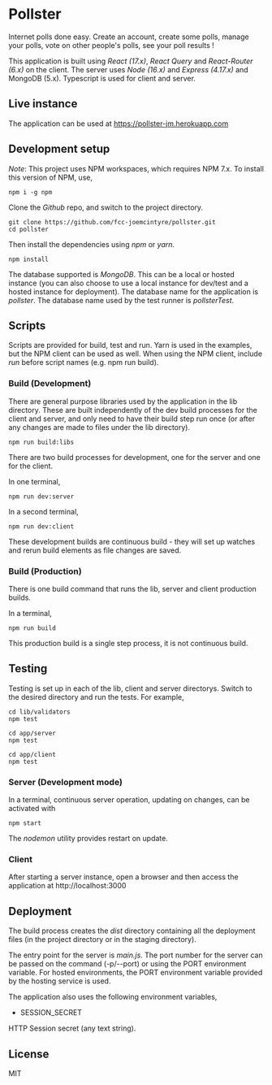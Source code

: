 # Pollster

Internet polls done easy. Create an account, create some polls, manage your polls,
vote on other people's polls, see your poll results !

This application is built using *React (17.x)*, *React Query* and
*React-Router (6.x)* on the client. The server uses *Node (16.x)* and
*Express (4.17.x)* and MongoDB (5.x). Typescript is used for client
and server.

## Live instance

The application can be used at https://pollster-jm.herokuapp.com

## Development setup

*Note*: This project uses NPM workspaces, which requires NPM 7.x. To install
this version of NPM, use,

```
npm i -g npm
```

Clone the *Github* repo, and switch to the project directory.

```
git clone https://github.com/fcc-joemcintyre/pollster.git
cd pollster
```

Then install the dependencies using *npm* or *yarn*.

```
npm install
```

The database supported is *MongoDB*. This can be a local or hosted instance (you
can also choose to use a local instance for dev/test and a hosted instance for
deployment). The database name for the application is *pollster*. The database
name used by the test runner is *pollsterTest*.

## Scripts

Scripts are provided for build, test and run. Yarn is used in the examples,
but the NPM client can be used as well. When using the NPM client, include
*run* before script names (e.g. npm run build).

### Build (Development)

There are general purpose libraries used by the application in the lib
directory. These are built independently of the dev build processes for the
client and server, and only need to have their build step run once (or after
any changes are made to files under the lib directory).

```
npm run build:libs
```

There are two build processes for development, one for the server and one for
the client.

In one terminal,

```
npm run dev:server
```

In a second terminal,

```
npm run dev:client
```

These development builds are continuous build - they will set up watches
and rerun build elements as file changes are saved.

### Build (Production)

There is one build command that runs the lib, server and client production
builds.

In a terminal,

```
npm run build
```

This production build is a single step process, it is not continuous build.

## Testing

Testing is set up in each of the lib, client and server directorys. Switch to the
desired directory and run the tests. For example,

```
cd lib/validators
npm test
```

```
cd app/server
npm test
```

```
cd app/client
npm test
```

### Server (Development mode)

In a terminal, continuous server operation, updating on changes,
can be activated with

```
npm start
```

The *nodemon* utility provides restart on update.

### Client

After starting a server instance, open a browser and then access the
application at http://localhost:3000

## Deployment

The build process creates the *dist* directory containing all the deployment
files (in the project directory or in the staging directory).

The entry point for the server is *main.js*.
The port number for the server can be passed on the command (-p/--port) or using
the PORT environment variable. For hosted environments, the PORT environment
variable provided by the hosting service is used.

The application also uses the following environment variables,

- SESSION_SECRET

HTTP Session secret (any text string).

## License

MIT
